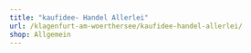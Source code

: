 ```yaml
---
title: "kaufidee- Handel Allerlei"
url: /klagenfurt-am-woerthersee/kaufidee-handel-allerlei/
shop: Allgemein
---
```


